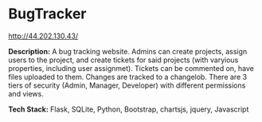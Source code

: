 # BugTracker
http://44.202.130.43/

**Description:** A bug tracking website. Admins can create projects, assign users to the project, and create tickets for said projects (with varyious properties, including user assignmet). Tickets can be commented on, have files uploaded to them. Changes are tracked to a changelob. There are 3 tiers of security (Admin, Manager, Developer) with different permissions and views.

**Tech Stack:** Flask, SQLite, Python, Bootstrap, chartsjs, jquery, Javascript
